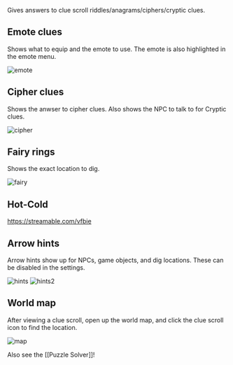 Gives answers to clue scroll riddles/anagrams/ciphers/cryptic clues.

## Emote clues
Shows what to equip and the emote to use. The emote is also highlighted in the emote menu.

![emote](https://camo.githubusercontent.com/a517c09a17cf3a168d8c54f74204d818692e2b88/68747470733a2f2f692e696d6775722e636f6d2f514653305a454f2e706e67)

## Cipher clues
Shows the anwser to cipher clues. Also shows the NPC to talk to for Cryptic clues.

![cipher](https://camo.githubusercontent.com/3a14b671ef7b81e03de6e7bc56d7cd17fd0d3418/68747470733a2f2f692e696d6775722e636f6d2f587848415830582e706e67)

## Fairy rings
Shows the exact location to dig.

![fairy](https://camo.githubusercontent.com/72523af424b57b0ad6bb17e50a32c8c7f9d8bf0d/68747470733a2f2f692e696d6775722e636f6d2f76766378676a432e706e67)

## Hot-Cold
https://streamable.com/vfbie

## Arrow hints
Arrow hints show up for NPCs, game objects, and dig locations. These can be disabled in the settings.

![hints](https://user-images.githubusercontent.com/5115805/38863253-5486d988-4237-11e8-80f9-a1efe480a1f9.gif)
![hints2](https://user-images.githubusercontent.com/5115805/38457861-45272dc4-3a96-11e8-9d7a-98b317758af8.gif)

## World map
After viewing a clue scroll, open up the world map, and click the clue scroll icon to find the location.

![map](https://user-images.githubusercontent.com/597053/39492853-27e31e7e-4d4e-11e8-8fde-3f024f30a619.gif)

Also see the [[Puzzle Solver]]!